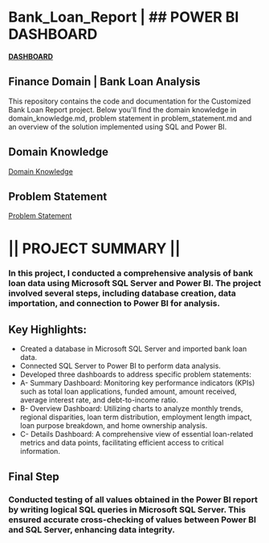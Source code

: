 # **Bank_Loan_Report** | ## POWER BI DASHBOARD
[**DASHBOARD**](https://app.powerbi.com/view?r=eyJrIjoiMGFhZWE3M2EtZTI5OC00OGVjLWIzYzAtMWFmMTk5YTI2YjNhIiwidCI6ImViZWQxNGJhLTMxNzEtNDk5Ni1iN2FiLTY1OWMzZGMwZWMzMyJ9)

## Finance Domain | Bank Loan Analysis

This repository contains the code and documentation for the Customized Bank Loan Report project. Below you'll find the domain knowledge in domain_knowledge.md, problem statement in problem_statement.md and an overview of the solution implemented using SQL and Power BI.

## Domain Knowledge
[Domain Knowledge](https://github.com/Ankit-vik-singh/Bank_Loan_Data_Analysis-SQL-POWER-BI/blob/5e3c68821e8d2202c42f7d8fa096299daeb323e5/Domain%20Knowledge.md)

## Problem Statement
[Problem Statement](https://github.com/Ankit-vik-singh/Bank_Loan_Data_Analysis-SQL-POWER-BI/blob/5e3c68821e8d2202c42f7d8fa096299daeb323e5/problem%20Statement.md)

# || PROJECT SUMMARY ||

### In this project, I conducted a comprehensive analysis of bank loan data using Microsoft SQL Server and Power BI. The project involved several steps, including database creation, data importation, and connection to Power BI for analysis.

## Key Highlights:

- Created a database in Microsoft SQL Server and imported bank loan data.
- Connected SQL Server to Power BI to perform data analysis.
- Developed three dashboards to address specific problem statements:
-    A- Summary Dashboard: Monitoring key performance indicators (KPIs) such as total loan applications, funded amount, amount received, average interest rate, and 
  debt-to-income ratio.
-    B- Overview Dashboard: Utilizing charts to analyze monthly trends, regional disparities, loan term distribution, employment length impact, loan purpose breakdown, and home ownership analysis.
-    C- Details Dashboard: A comprehensive view of essential loan-related metrics and data points, facilitating efficient access to critical information.

## Final Step

### Conducted testing of all values obtained in the Power BI report by writing logical SQL queries in Microsoft SQL Server. This ensured accurate cross-checking of values between Power BI and SQL Server, enhancing data integrity.













